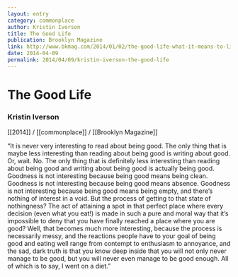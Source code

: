 ```yaml
---
layout: entry
category: commonplace
author: Kristin Iverson
title: The Good Life
publication: Brooklyn Magazine
link: http://www.bkmag.com/2014/01/02/the-good-life-what-it-means-to-live-and-eat-well-in-2014/
date: 2014-04-09
permalink: 2014/04/09/kristin-iverson-the-good-life
---
```


# The Good Life

### Kristin Iverson

[[2014]] / [[commonplace]] / [[Brooklyn Magazine]]

“It is never very interesting to read about being good. The only thing that is maybe less interesting than reading about being good is writing about good. Or, wait. No. The only thing that is definitely less interesting than reading about being good and writing about being good is actually being good. Goodness is not interesting because being good means being clean. Goodness is not interesting because being good means absence. Goodness is not interesting because being good means being empty, and there’s nothing of interest in a void. But the process of getting to that state of nothingness? The act of attaining a spot in that perfect place where every decision (even what you eat!) is made in such a pure and moral way that it’s impossible to deny that you have finally reached a place where you are good? Well, that becomes much more interesting, because the process is necessarily messy, and the reactions people have to your goal of being good and eating well range from contempt to enthusiasm to annoyance, and the sad, dark truth is that you know deep inside that you will not only never manage to be good, but you will never even manage to be good enough. All of which is to say, I went on a diet.”